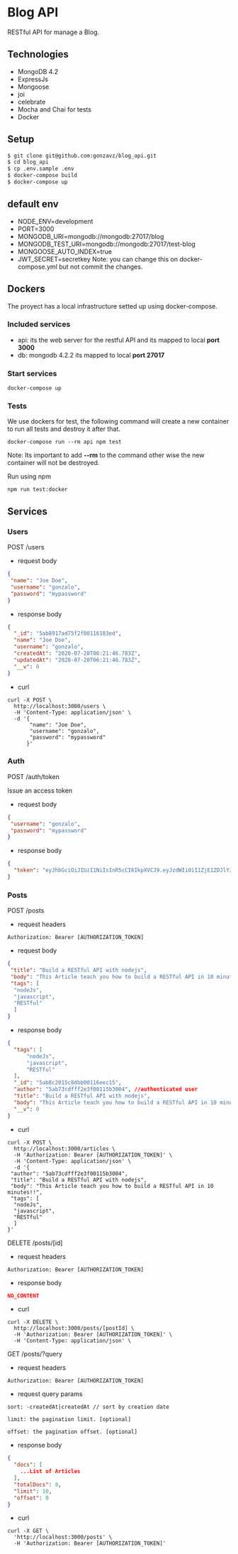 # Blog API

RESTful API for manage a Blog.

## Technologies
- MongoDB 4.2
- ExpressJs
- Mongoose
- joi
- celebrate
- Mocha and Chai for tests
- Docker

## Setup

```bash
$ git clone git@github.com:gonzavz/blog_api.git
$ cd blog_api
$ cp .env.sample .env
$ docker-compose build
$ docker-compose up
```

## default env
- NODE_ENV=development
- PORT=3000
- MONGODB_URI=mongodb://mongodb:27017/blog
- MONGODB_TEST_URI=mongodb://mongodb:27017/test-blog
- MONGOOSE_AUTO_INDEX=true
- JWT_SECRET=secretkey
Note: you can change this on docker-compose.yml but not commit the changes.

## Dockers
The proyect has a local infrastructure setted up using docker-compose.

### Included services
- api: its the web server for the restful API and its mapped to local **port 3000**
- db: mongodb 4.2.2 its mapped to local **port 27017**

### Start services

```
docker-compose up
```

### Tests

We use dockers for test, the following command will create a new container to run all tests and destroy it after that.

```
docker-compose run --rm api npm test
```
Note: Its important to add **--rm** to the command other wise the new container will not be destroyed.

Run using npm
```
npm run test:docker
```
## Services

### Users

POST /users
- request body
```json
{
 "name": "Joe Doe",
 "username": "gonzalo",
 "password": "mypassword"
}
```
- response body
```json
{
  "_id": "5ab8917ad75f2f00116183ed",
  "name": "Joe Doe",
  "username": "gonzalo",
  "createdAt": "2020-07-20T06:21:46.783Z",
  "updatedAt": "2020-07-20T06:21:46.783Z",
  "__v": 0
}
```
- curl

```curl
curl -X POST \
  http://localhost:3000/users \
  -H 'Content-Type: application/json' \
  -d '{
       "name": "Joe Doe",
       "username": "gonzalo",
       "password": "mypassword"
      }'
```

### Auth
POST /auth/token

Issue an access token
- request body
```json
{
 "username": "gonzalo",
 "password": "mypassword"
}
```
- response body
```json
{
  "token": "eyJhbGciOiJIUzI1NiIsInR5cCI6IkpXVCJ9.eyJzdWIiOiI1ZjE1ZDJlYzZlOWE4YzAwM2NkMjNiMDUiLCJpYXQiOjE1OTUyNjU3ODd9.7zwGE_Mm1ZKEqEUkaeXAgd78sq19MevvHmFWjLWtmAI"
}
```


### Posts
POST /posts

- request headers
```
Authorization: Bearer [AUTHORIZATION_TOKEN]
```
- request body
```json
{
 "title": "Build a RESTful API with nodejs",
 "body": "This Article teach you how to build a RESTful API in 10 minutes!!",
 "tags": [
  "nodeJs",
  "javascript",
  "RESTful"
  ]
}
```
- response body
```json
{
  "tags": [
      "nodeJs",
      "javascript",
      "RESTful"
  ],
  "_id": "5ab8c2015c8dbb00116eec15",
  "author": "5ab73cdfff2e3f00115b3004", //authenticated user
  "title": "Build a RESTful API with nodejs",
  "body": "This Article teach you how to build a RESTful API in 10 minutes!!",
  "__v": 0
}
```
- curl
```
curl -X POST \
  http://localhost:3000/articles \
  -H 'Authorization: Bearer [AUTHORIZATION_TOKEN]' \
  -H 'Content-Type: application/json' \
  -d '{
 "author": "5ab73cdfff2e3f00115b3004",
 "title": "Build a RESTful API with nodejs",
 "body": "This Article teach you how to build a RESTful API in 10 minutes!!",
 "tags": [
  "nodeJs",
  "javascript",
  "RESTful"
  ]
}'
```

DELETE /posts/[id]

- request headers
```
Authorization: Bearer [AUTHORIZATION_TOKEN]
```
- response body
```json
NO_CONTENT
```
- curl
```
curl -X DELETE \
  http://localhost:3000/posts/[postId] \
  -H 'Authorization: Bearer [AUTHORIZATION_TOKEN]' \
  -H 'Content-Type: application/json' \
```

GET /posts/?query

- request headers
```
Authorization: Bearer [AUTHORIZATION_TOKEN]
```
- request query params
```
sort: -createdAt|createdAt // sort by creation date 
```
```
limit: the pagination limit. [optional]
```
```
offset: the pagination offset. [optional]
```
- response body
```json
{
  "docs": [
    ...List of Articles
  ],
  "totalDocs": 0,
  "limit": 10,
  "offset": 0
}
```
- curl
```
curl -X GET \
  'http://localhost:3000/posts' \
  -H 'Authorization: Bearer [AUTHORIZATION_TOKEN]'
```
